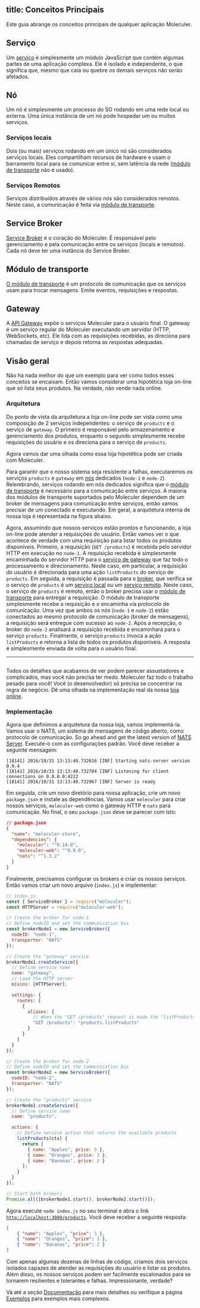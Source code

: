 title: Conceitos Principais
---

Este guia abrange os conceitos principais de qualquer aplicação Moleculer.

## Serviço
Um [serviço](services.html) é simplesmente um módulo JavaScript que contém algumas partes de uma aplicação complexa. Ele é isolado e independente, o que significa que, mesmo que caia ou quebre os demais serviços não serão afetados.

## Nó
Um nó é simplesmente um processo do SO rodando em uma rede local ou externa. Uma única instância de um nó pode hospedar um ou muitos serviços.

### Serviços locais
Dois (ou mais) serviços rodando em um único nó são considerados serviços locais. Eles compartilham recursos de hardware e usam o barramento local para se comunicar entre si, sem latência da rede ([módulo de transporte](#Transporter) não é usado).

### Serviços Remotos
Serviços distribuídos através de vários nós são considerados remotos. Neste caso, a comunicação é feita via [módulo de transporte](#Transporter).

## Service Broker
[Service Broker](broker.html) é o coração do Moleculer. É responsável pelo gerenciamento e pela comunicação entre os serviços (locais e remotos). Cada nó deve ter uma instância do Service Broker.

## Módulo de transporte
[O módulo de transporte](networking.html) é um protocolo de comunicação que os serviços usam para trocar mensagens. Emite eventos, requisições e respostas.

## Gateway
A [API Gateway](moleculer-web.html) expõe o serviços Moleculer para o usuário final. O gateway é um serviço regular do Moleculer executando um servidor (HTTP, WebSockets, etc). Ele lida com as requisições recebidas, as direciona para chamadas de serviço e depois retorna as respostas adequadas.

## Visão geral
Não há nada melhor do que um exemplo para ver como todos esses conceitos se encaixam. Então vamos considerar uma hipotética loja on-line que só lista seus produtos. Na verdade, não vende nada online.

### Arquitetura

Do ponto de vista da arquitetura a loja on-line pode ser vista como uma composição de 2 serviços independentes: o serviço de `products` e o serviço de `gateway`. O primeiro é responsável pelo armazenamento e gerenciamento dos produtos, enquanto o segundo simplesmente recebe requisições do usuário e os direciona para o serviço de `products`.

Agora vamos dar uma olhada como essa loja hipotética pode ser criada com Moleculer.

Para garantir que o nosso sistema seja resistente a falhas, executaremos os serviços `products` e `gateway` em [nós](#Node) dedicados (`node-1` e `node-2`). Relembrando, serviços rodando em nós dedicados significa que o [módulo de transporte](#Transporter) é necessário para a comunicação entre serviços. A maioria dos módulos de transporte suportados pelo Moleculer dependem de um broker de mensagens para comunicação entre serviços, então vamos precisar de um conectado e executando. Em geral, a arquitetura interna de nossa loja é representada na figura abaixo.

Agora, assumindo que nossos serviços estão prontos e funcionando, a loja on-line pode atender a requisições do usuário. Então vamos ver o que acontece de verdade com uma requisição para listar todos os produtos disponíveis. Primeiro, a requisição (`GET /products`) é recebida pelo servidor HTTP em execução no `node-1`. A requisição recebida é simplesmente encaminhada do servidor HTTP para o [serviço de gateway](#Gateway) que faz todo o processamento e direcionamento. Neste caso, em particular, a requisição do usuário é direcionada para uma ação `listProducts` do serviço de `products`.  Em seguida, a requisição é passada para o [broker](#Service-Broker), que verifica se o serviço de `products` é um [serviço local](#Local-Services) ou um [ serviço remoto](#Remote-Services). Neste caso, o serviço de `products` é remoto, então o broker precisa usar o [módulo de transporte](#Transporter) para entregar a requisição. O módulo de transporte simplesmente recebe a requisição e o encaminha via protocolo de comunicação. Uma vez que ambos os nós (`node-1` e `node-2`) estão conectados ao mesmo protocolo de comunicação (broker de mensagens), a requisição será entregue com sucesso ao `node-2`. Após a recepção, o broker do `node-2` analisará a requisição recebida e encaminhará para o serviço `products`. Finalmente, o serviço `products` invoca a ação `listProducts` e retorna a lista de todos os produtos disponíveis. A resposta é simplesmente enviada de volta para o usuário final.

****
<div align="center">
    <img src="" alt="" />
</div>

Todos os detalhes que acabamos de ver podem parecer assustadores e complicados, mas você não precisa ter medo. Moleculer faz todo o trabalho pesado para você! Você (o desenvolvedor) só precisa se concentrar na regra de negócio. Dê uma olhada na implementação real da nossa [loja online](#Implementation).

### Implementação
Agora que definimos a arquitetura da nossa loja, vamos implementá-la. Vamos usar o NATS, um sistema de mensagens de código aberto, como protocolo de comunicação. So go ahead and get the latest version of [NATS Server](https://docs.nats.io/running-a-nats-service/introduction/installation). Execute-o com as configurações padrão. Você deve receber a seguinte mensagem:

```
[18141] 2016/10/31 13:13:40.732616 [INF] Starting nats-server version 0.9.4
[18141] 2016/10/31 13:13:40.732704 [INF] Listening for client connections on 0.0.0.0:4222
[18141] 2016/10/31 13:13:40.732967 [INF] Server is ready
```

Em seguida, crie um novo diretório para nossa aplicação, crie um novo `package.json` e instale as dependências. Vamos usar `moleculer` para criar nossos serviços, `moleculer-web` como o gateway HTTP e `nats` para comunicação. No final, o seu `package.json` deve se parecer com isto:

```json
// package.json
{
  "name": "moleculer-store",
  "dependencies": {
    "moleculer": "^0.14.0",
    "moleculer-web": "^0.9.0",
    "nats": "^1.3.2"
  }
}
```

Finalmente, precisamos configurar os brokers e criar os nossos serviços. Então vamos criar um novo arquivo (`index.js`) e implementar:
```javascript
// index.js
const { ServiceBroker } = require("moleculer");
const HTTPServer = require("moleculer-web");

// Create the broker for node-1
// Define nodeID and set the communication bus
const brokerNode1 = new ServiceBroker({
  nodeID: "node-1",
  transporter: "NATS"
});

// Create the "gateway" service
brokerNode1.createService({
  // Define service name
  name: "gateway",
  // Load the HTTP server
  mixins: [HTTPServer],

  settings: {
    routes: [
      {
        aliases: {
          // When the "GET /products" request is made the "listProducts" action of "products" service is executed
          "GET /products": "products.listProducts"
        }
      }
    ]
  }
});

// Create the broker for node-2
// Define nodeID and set the communication bus
const brokerNode2 = new ServiceBroker({
  nodeID: "node-2",
  transporter: "NATS"
});

// Create the "products" service
brokerNode2.createService({
  // Define service name
  name: "products",

  actions: {
    // Define service action that returns the available products
    listProducts(ctx) {
      return [
        { name: "Apples", price: 5 },
        { name: "Oranges", price: 3 },
        { name: "Bananas", price: 2 }
      ];
    }
  }
});

// Start both brokers
Promise.all([brokerNode1.start(), brokerNode2.start()]);
```
Agora execute `node index.js` no seu terminal e abra o link [`http://localhost:3000/products`](http://localhost:3000/products). Você deve receber a seguinte resposta:
```json
[
    { "name": "Apples", "price": 5 },
    { "name": "Oranges", "price": 3 },
    { "name": "Bananas", "price": 2 }
]
```

Com apenas algumas dezenas de linhas de código, criamos dois serviços isolados capazes de atender as requisições do usuário e listar os produtos. Além disso, os nossos serviços podem ser facilmente escalonados para se tornarem resilientes e tolerantes e falhas. Impressionante, verdade?

Vá até a seção [Documentação](broker.html) para mais detalhes ou verifique a página [Exemplos](examples.html) para exemplos mais complexos.
